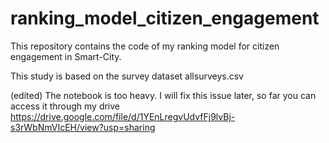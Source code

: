 # ranking_model_citizen_engagement
This repository contains the code of my ranking model for citizen engagement in Smart-City.

This study is based on the survey dataset allsurveys.csv

(edited) The notebook is too heavy. I will fix this issue later, so far you can access it through my drive https://drive.google.com/file/d/1YEnLregvUdvfFj9lvBj-s3rWbNmVIcEH/view?usp=sharing

